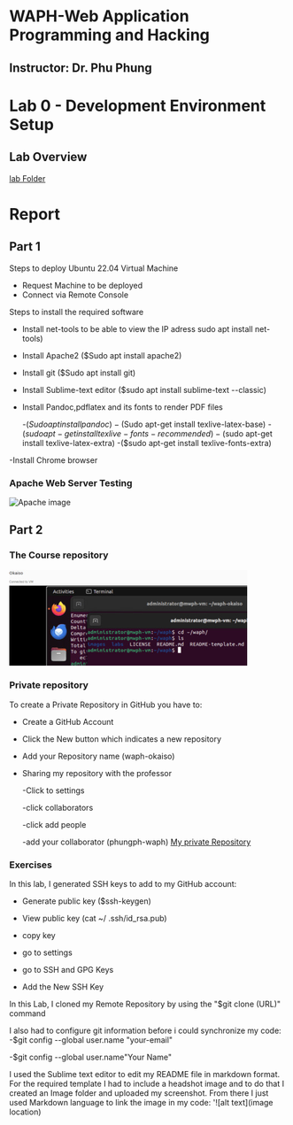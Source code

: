 # WAPH-Web Application Programming and Hacking

## Instructor: Dr. Phu Phung

# Lab 0 - Development Environment Setup

## Lab Overview
[lab Folder](https://github.com/Sethoka1/waph-okaiso/tree/9a482a0547bf8c856ce2cb9f2a4811e72159f0f5/labs/lab0)

# Report

## Part 1
Steps to deploy Ubuntu 22.04 Virtual Machine
 - Request Machine to be deployed 
 - Connect via Remote Console
   
Steps to install the required software
 - Install net-tools to be able to view the IP adress sudo apt install net-tools)
   
 - Install Apache2 ($Sudo apt install apache2)
   
 - Install git ($Sudo apt install git)
   
 - Install Sublime-text editor ($sudo apt install sublime-text --classic)
   
 - Install Pandoc,pdflatex and its fonts to render PDF files
   
    -($Sudo apt install pandoc)
    -($Sudo apt-get install texlive-latex-base)
    -($sudo apt-get install texlive-fonts-recommended)
    -($sudo apt-get install texlive-latex-extra)
    -($sudo apt-get install texlive-fonts-extra)
   
 -Install Chrome browser

### Apache Web Server Testing

![Apache image](Images/Apache.jpg)

## Part 2

### The Course repository
 
![courserepo](Images/courserepo.jpg) 

### Private repository
To create a Private Repository in GitHub you have to:

 - Create a GitHub Account
   
 - Click the New button which indicates a new repository
   
 - Add your Repository name (waph-okaiso)
   
 - Sharing my repository with the professor
   
    -Click to settings
   
    -click collaborators
   
    -click add people
   
    -add your collaborator (phungph-waph)
   [My private Repository](https://github.com/Sethoka1/waph-okaiso.git)

### Exercises
In this lab, I generated SSH keys to add to my GitHub account:
  - Generate public key ($ssh-keygen)
    
  - View public key (cat ~/ .ssh/id_rsa.pub)

  - copy key
    
  - go to settings
    
  - go to SSH and GPG Keys
    
  - Add the New SSH Key

In this Lab, I cloned my Remote Repository by using the "$git clone (URL)" command

I also had to configure git information before i could synchronize my code:
 -$git config --global user.name "your-email"
 
 -$git config --global user.name"Your Name"

 I used the Sublime text editor to edit my README file in markdown format.
 For the required template I had to include a headshot image and to do that I created an Image folder and uploaded my screenshot. From there I just used Markdown language to link the image in my code: '![alt text](image location)
 

   

  



 
